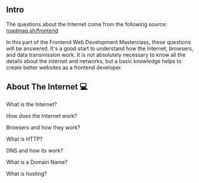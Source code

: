## Intro
The questions about the Internet come from the following source:
[roadmap.sh/frontend](https://roadmap.sh/frontend)

In this part of the Frontend Web Development Masterclass, these questions will be answered. It's a good start to understand how the Internet, browsers, and data transmission work. It is not absolutely necessary to know all the details about the internet and networks, but a basic knowledge helps to create better websites as a frontend developer.

## About The Internet 💻
What is the Internet?

How does the Internet work?

Browsers and how they work?

What is HTTP?

DNS and how its work? 

What is a Domain Name?

What is hosting?